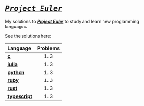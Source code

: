 [**_project euler_**]: https://projecteuler.net

# [**_`Project Euler`_**][**_project euler_**]

My solutions to [**_Project Euler_**] to study and learn new programming languages.

See the solutions here:

| Language                                  | Problems |
| :---------------------------------------- | :------: |
| [**c**](./solutions/c/)                   |   1..3   |
| [**julia**](./solutions/julia/)           |   1..3   |
| [**python**](./solutions/python/)         |   1..3   |
| [**ruby**](./solutions/ruby/)             |   1..3   |
| [**rust**](./solutions/rust/)             |   1..3   |
| [**typescript**](./solutions/typescript/) |   1..3   |

